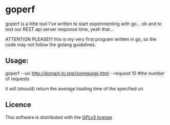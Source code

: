 goperf
======

goperf is a little tool I've written to start experimenting with go...
oh and to test our REST api server response time, yeah that...

ATTENTION PLEASE!!!
this is my very first program written in go, so the code may not follow the
golang guidelines.

Usage:
---
goperf --uri http://domain.to.test/somepage.html --request 10 #the number of requests

it will (should) return the average loading time of the specified uri

Licence
---
This software is distributed with the [GPLv3 license](http://www.gnu.org/licenses/gpl.html)
